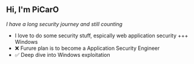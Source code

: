 ## Hi, I'm PiCarO

*I have a long security journey and still counting*

* I love to do some security stuff, espically web application security +++ Windows
* :x: Furure plan is to become a Application Security Engineer
* :white_check_mark: Deep dive into Windows exploitation
